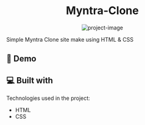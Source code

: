 <h1 align="center" id="title">Myntra-Clone</h1>

<p align="center"><img src="https://socialify.git.ci/dibyajyotipy/Myntra-Clone/image?language=1&amp;owner=1&amp;name=1&amp;stargazers=1&amp;theme=Light" alt="project-image"></p>

<p id="description">Simple Myntra Clone site make using HTML &amp; CSS</p>

<h2>🚀 Demo</h2>

  
  
<h2>💻 Built with</h2>

Technologies used in the project:

*   HTML
*   CSS
